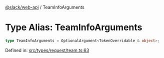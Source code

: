 [@slack/web-api](../index.md) / TeamInfoArguments

# Type Alias: TeamInfoArguments

```ts
type TeamInfoArguments = OptionalArgument<TokenOverridable & object>;
```

Defined in: [src/types/request/team.ts:63](https://github.com/slackapi/node-slack-sdk/blob/main/packages/web-api/src/types/request/team.ts#L63)
